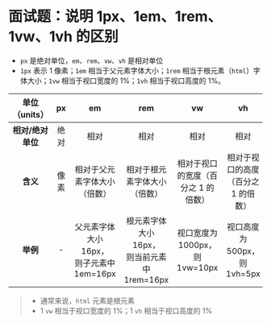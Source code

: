 # 面试题：说明 1px、1em、1rem、1vw、1vh 的区别

- `px` 是绝对单位，`em`、`rem`、`vw`、`vh` 是相对单位
- `1px` 表示 1 像素；`1em` 相当于父元素字体大小；`1rem` 相当于根元素（`html`）字体大小；`1vw` 相当于视口宽度的 1%；`1vh` 相当于视口高度的 1%。

|   单位（units）   |  px  |                       em                       |                        rem                        |                 vw                  |                 vh                  |
| :---------------: | :--: | :--------------------------------------------: | :-----------------------------------------------: | :---------------------------------: | :---------------------------------: |
| **相对/绝对单位** | 绝对 |                      相对                      |                       相对                        |                相对                 |                相对                 |
|     **含义**      | 像素 |          相对于父元素字体大小（倍数）          |           相对于根元素字体大小（倍数）            | 相对于视口的宽度（百分之 1 的倍数） | 相对于视口的高度（百分之 1 的倍数） |
|     **举例**      |  -   | 父元素字体大小 16px，<br />则子元素中 1em=16px | 根元素字体大小 16px，<br />则当前元素中 1rem=16px |   视口宽度为 1000px，则 1vw=10px    |    视口高度为 500px，则 1vh=5px     |

> - 通常来说，`html` 元素是根元素
> - 1 `vw` 相当于视口宽度的 1%；1 `vh` 相当于视口高度的 1%
